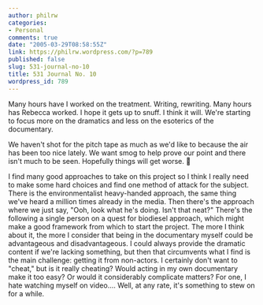 ```yaml
---
author: philrw
categories:
- Personal
comments: true
date: "2005-03-29T08:58:55Z"
link: https://philrw.wordpress.com/?p=789
published: false
slug: 531-journal-no-10
title: 531 Journal No. 10
wordpress_id: 789
---
```


Many hours have I worked on the treatment. Writing, rewriting. Many hours has Rebecca worked. I hope it gets up to snuff. I think it will. We're starting to focus more on the dramatics and less on the esoterics of the documentary.

We haven't shot for the pitch tape as much as we'd like to because the air has been too nice lately. We want smog to help prove our point and there isn't much to be seen. Hopefully things will get worse. :slightly_smiling_face:

I find many good approaches to take on this project so I think I really need to make some hard choices and find one method of attack for the subject. There is the environmentalist heavy-handed approach, the same thing we've heard a million times already in the media. Then there's the approach where we just say, "Ooh, look what he's doing. Isn't that neat?" There's the following a single person on a quest for biodiesel approach, which might make a good framework from which to start the project. The more I think about it, the more I consider that being in the documentary myself could be advantageous and disadvantageous. I could always provide the dramatic content if we're lacking something, but then that circumvents what I find is the main challenge: getting it from non-actors. I certainly don't want to "cheat," but is it really cheating? Would acting in my own documentary make it too easy? Or would it considerably complicate matters? For one, I hate watching myself on video.... Well, at any rate, it's something to stew on for a while.
